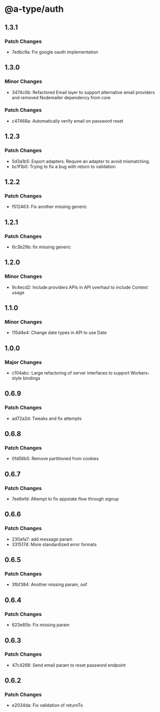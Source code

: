 # @a-type/auth

## 1.3.1

### Patch Changes

- 7edbc9a: Fix google oauth implementation

## 1.3.0

### Minor Changes

- 3474c0b: Refactored Email layer to support alternative email providers and removed Nodemailer dependency from core

### Patch Changes

- c47468a: Automatically verify email on password reset

## 1.2.3

### Patch Changes

- 5d3a1b5: Export adapters. Require an adapter to avoid mismatching.
- bc1f1b0: Trying to fix a bug with return to validation

## 1.2.2

### Patch Changes

- f512463: Fix another missing generic

## 1.2.1

### Patch Changes

- 6c3b29b: fix missing generic

## 1.2.0

### Minor Changes

- 9c4ecd2: Include providers APIs in API overhaul to include Context usage

## 1.1.0

### Minor Changes

- 115d4e4: Change date types in API to use Date

## 1.0.0

### Major Changes

- c104abc: Large refactoring of server interfaces to support Workers-style bindings

## 0.6.9

### Patch Changes

- ad72a2d: Tweaks and fix attempts

## 0.6.8

### Patch Changes

- 0fd56b5: Remove partitioned from cookies

## 0.6.7

### Patch Changes

- 7ee6efd: Attempt to fix appstate flow through signup

## 0.6.6

### Patch Changes

- 230afa7: add message param
- 3315174: More standardized error formats

## 0.6.5

### Patch Changes

- 3fbf384: Another missing param, oof

## 0.6.4

### Patch Changes

- 623e85b: Fix missing param

## 0.6.3

### Patch Changes

- 47c4268: Send email param to reset password endpoint

## 0.6.2

### Patch Changes

- e2034da: Fix validation of returnTo
